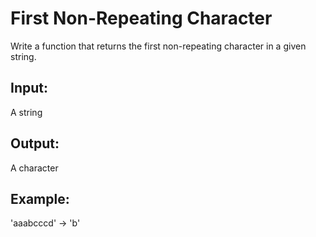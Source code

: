 # First Non-Repeating Character
Write a function that returns the first non-repeating character in a given string.
## Input:
A string
## Output:
A character
## Example:
'aaabcccd' -> 'b'